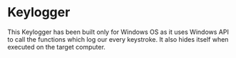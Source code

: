 # Keylogger
This Keylogger has been built only for Windows OS as it uses Windows API to call the functions which log our every keystroke.
It also hides itself when executed on the target computer.
